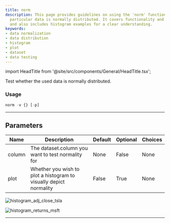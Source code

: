 ```yaml
---
title: norm
description: This page provides guidelines on using the 'norm' function to test whether
  particular data is normally distributed. It covers functionality and parameter description,
  and also includes histogram examples for a clear understanding.
keywords:
- data normalization
- data distribution
- histogram
- plot
- dataset
- data testing
---
```


import HeadTitle from '@site/src/components/General/HeadTitle.tsx';

<HeadTitle title="norm - Econometrics - Reference | OpenBB Terminal Docs" />

Test whether the used data is normally distributed.

### Usage

```python
norm -v {} [-p]
```

---

## Parameters

| Name | Description | Default | Optional | Choices |
| ---- | ----------- | ------- | -------- | ------- |
| column | The dataset.column you want to test normality for | None | False | None |
| plot | Whether you wish to plot a histogram to visually depict normality | False | True | None |

![histogram_adj_close_tsla](https://user-images.githubusercontent.com/46355364/155514663-90cb210a-002a-49fe-b7d3-29d9f2aeb5ac.png)

![histogram_returns_msft](https://user-images.githubusercontent.com/46355364/155514702-f46da473-b340-4d68-b31e-f96606c4ed00.png)

---
